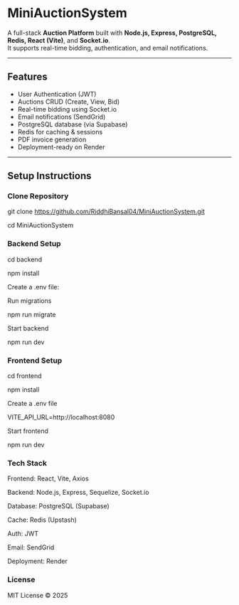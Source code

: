 #  MiniAuctionSystem

A full-stack **Auction Platform** built with **Node.js, Express, PostgreSQL, Redis, React (Vite)**, and **Socket.io**.  
It supports real-time bidding, authentication, and email notifications.

---

##  Features
-  User Authentication (JWT)
-  Auctions CRUD (Create, View, Bid)
-  Real-time bidding using Socket.io
-  Email notifications (SendGrid)
-  PostgreSQL database (via Supabase)
-  Redis for caching & sessions
-  PDF invoice generation
-  Deployment-ready on Render

---



##  Setup Instructions

###  Clone Repository

git clone https://github.com/RiddhiBansal04/MiniAuctionSystem.git

cd MiniAuctionSystem

###  Backend Setup
cd backend

npm install

Create a .env file:

Run migrations

npm run migrate

Start backend

npm run dev

### Frontend Setup
cd frontend

npm install

Create a .env file

VITE_API_URL=http://localhost:8080

Start frontend

npm run dev

### Tech Stack

Frontend: React, Vite, Axios

Backend: Node.js, Express, Sequelize, Socket.io

Database: PostgreSQL (Supabase)

Cache: Redis (Upstash)

Auth: JWT

Email: SendGrid

Deployment: Render


### License

MIT License © 2025


